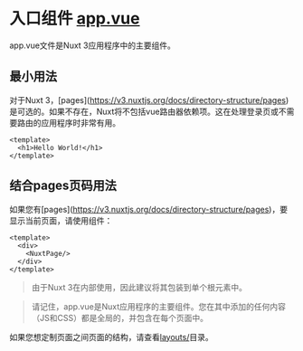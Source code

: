 # 入口组件 [app.vue](https://v3.nuxtjs.org/docs/directory-structure/app)

app.vue文件是Nuxt 3应用程序中的主要组件。

## 最小用法

对于Nuxt 3，[pages\](https://v3.nuxtjs.org/docs/directory-structure/pages)是可选的。如果不存在，Nuxt将不包括vue路由器依赖项。这在处理登录页或不需要路由的应用程序时非常有用。

``` vue
<template>
  <h1>Hello World!</h1>
</template>
```

## 结合pages页码用法

如果您有[pages\](https://v3.nuxtjs.org/docs/directory-structure/pages)，要显示当前页面，请使用<NuxtPage>组件：

``` vue
<template>
  <div>
    <NuxtPage/>
  </div>
</template>
```

> 由于Nuxt 3在[<NuxtPage>](https://v3.vuejs.org/guide/migration/suspense.html)内部使用<suspence>，因此建议将其包装到单个根元素中。

> 请记住，app.vue是Nuxt应用程序的主要组件。您在其中添加的任何内容（JS和CSS）都是全局的，并包含在每个页面中。

如果您想定制页面之间页面的结构，请查看[layouts/](https://v3.nuxtjs.org/docs/directory-structure/layouts)目录。